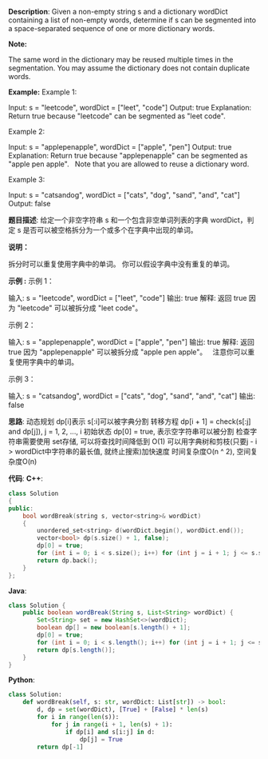 __Description__:
Given a non-empty string s and a dictionary wordDict containing a list of non-empty words, determine if s can be segmented into a space-separated sequence of one or more dictionary words.

__Note:__

The same word in the dictionary may be reused multiple times in the segmentation.
You may assume the dictionary does not contain duplicate words.

__Example:__
Example 1:

Input: s = "leetcode", wordDict = ["leet", "code"]
Output: true
Explanation: Return true because "leetcode" can be segmented as "leet code".

Example 2:

Input: s = "applepenapple", wordDict = ["apple", "pen"]
Output: true
Explanation: Return true because "applepenapple" can be segmented as "apple pen apple".
             Note that you are allowed to reuse a dictionary word.

Example 3:

Input: s = "catsandog", wordDict = ["cats", "dog", "sand", "and", "cat"]
Output: false

__题目描述__:
给定一个非空字符串 s 和一个包含非空单词列表的字典 wordDict，判定 s 是否可以被空格拆分为一个或多个在字典中出现的单词。

__说明：__

拆分时可以重复使用字典中的单词。
你可以假设字典中没有重复的单词。

__示例 :__
示例 1：

输入: s = "leetcode", wordDict = ["leet", "code"]
输出: true
解释: 返回 true 因为 "leetcode" 可以被拆分成 "leet code"。

示例 2：

输入: s = "applepenapple", wordDict = ["apple", "pen"]
输出: true
解释: 返回 true 因为 "applepenapple" 可以被拆分成 "apple pen apple"。
     注意你可以重复使用字典中的单词。

示例 3：

输入: s = "catsandog", wordDict = ["cats", "dog", "sand", "and", "cat"]
输出: false

__思路__:
动态规划
dp[i]表示 s[:i]可以被字典分割
转移方程 dp[i + 1] = check(s[:j] and dp[j]), j = 1, 2, ..., i
初始状态 dp[0] = true, 表示空字符串可以被分割
检查字符串需要使用 set存储, 可以将查找时间降低到 O(1)
可以用字典树和剪枝(只要j - i > wordDict中字符串的最长值, 就终止搜索)加快速度
时间复杂度O(n ^ 2), 空间复杂度O(n)

__代码__:
__C++__:
```C++
class Solution 
{
public:
    bool wordBreak(string s, vector<string>& wordDict) 
    {
        unordered_set<string> d(wordDict.begin(), wordDict.end());
        vector<bool> dp(s.size() + 1, false);
        dp[0] = true;
        for (int i = 0; i < s.size(); i++) for (int j = i + 1; j <= s.size(); j++) if (dp[i] and d.find(s.substr(i, j - i)) != d.end()) dp[j] = true;
        return dp.back();
    }
};
```

__Java__:
```Java
class Solution {
    public boolean wordBreak(String s, List<String> wordDict) {
        Set<String> set = new HashSet<>(wordDict);
        boolean dp[] = new boolean[s.length() + 1];
        dp[0] = true;
        for (int i = 0; i < s.length(); i++) for (int j = i + 1; j <= s.length(); j++) if (dp[i] && set.contains(s.substring(i, j))) dp[j] = true;
        return dp[s.length()];
    }
}
```

__Python__:
```Python
class Solution:
    def wordBreak(self, s: str, wordDict: List[str]) -> bool:
        d, dp = set(wordDict), [True] + [False] * len(s)
        for i in range(len(s)):
            for j in range(i + 1, len(s) + 1):
                if dp[i] and s[i:j] in d:
                    dp[j] = True
        return dp[-1]
```